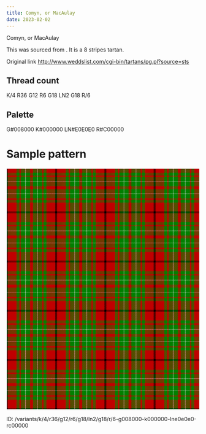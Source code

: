 ```yaml
---
title: Comyn, or MacAulay
date: 2023-02-02
---
```

Comyn, or MacAulay

This was sourced from <no value>.  It is a 8 stripes tartan.

Original link http://www.weddslist.com/cgi-bin/tartans/pg.pl?source=sts

## Thread count
K/4 R36 G12 R6 G18 LN2 G18 R/6

## Palette
G#008000 K#000000 LN#E0E0E0 R#C00000

# Sample pattern

![Tartan detail](tartan.png "K/4 R36 G12 R6 G18 LN2 G18 R/6 tartan")

ID: /variants/k/4/r36/g12/r6/g18/ln2/g18/r/6-g008000-k000000-lne0e0e0-rc00000